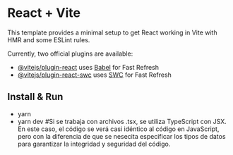 # React + Vite

This template provides a minimal setup to get React working in Vite with HMR and some ESLint rules.

Currently, two official plugins are available:

- [@vitejs/plugin-react](https://github.com/vitejs/vite-plugin-react/blob/main/packages/plugin-react/README.md) uses [Babel](https://babeljs.io/) for Fast Refresh
- [@vitejs/plugin-react-swc](https://github.com/vitejs/vite-plugin-react-swc) uses [SWC](https://swc.rs/) for Fast Refresh

## Install & Run
- yarn 
- yarn dev
#Si se trabaja con archivos .tsx, se utiliza TypeScript con JSX. En este caso, el código se verá casi idéntico al código en JavaScript, pero con la diferencia de que se nesecita especificar los tipos de datos para garantizar la integridad y seguridad del código.
